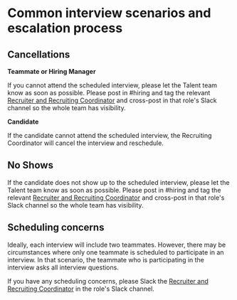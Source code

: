# Common interview scenarios and escalation process

## Cancellations

**Teammate or Hiring Manager**

If you cannot attend the scheduled interview, please let the Talent team know as soon as possible. Please post in #hiring and tag the relevant [Recruiter and Recruiting Coordinator](../../teamalignment.md) and cross-post in that role's Slack channel so the whole team has visibility.

**Candidate**

If the candidate cannot attend the scheduled interview, the Recruiting Coordinator will cancel the interview and reschedule.

## No Shows

If the candidate does not show up to the scheduled interview, please let the Talent team know as soon as possible. Please post in #hiring and tag the relevant [Recruiter and Recruiting Coordinator](../../teamalignment.md) and cross-post in that role's Slack channel so the whole team has visibility.

## Scheduling concerns

Ideally, each interview will include two teammates. However, there may be circumstances where only one teammate is scheduled to participate in an interview. In that scenario, the teammate who is participating in the interview asks all interview questions.

If you have any scheduling concerns, please Slack the [Recruiter and Recruiting Coordinator](../../teamalignment.md) in the role's Slack channel.
